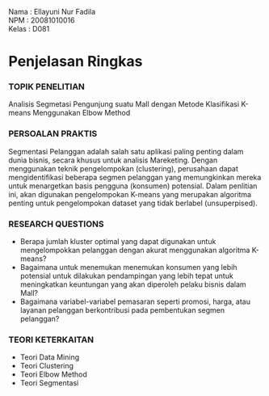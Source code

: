 Nama    : Ellayuni Nur Fadila <br>
NPM     : 20081010016 <br>
Kelas   : D081 <br>

# Penjelasan Ringkas
### TOPIK PENELITIAN
Analisis Segmetasi Pengunjung suatu Mall dengan Metode Klasifikasi K-means Menggunakan Elbow Method

### PERSOALAN PRAKTIS
Segmentasi Pelanggan adalah salah satu aplikasi paling penting dalam dunia bisnis, secara khusus untuk analisis Mareketing. Dengan menggunakan teknik pengelompokan (clustering), perusahaan dapat mengidentifikasi beberapa segmen pelanggan yang memungkinkan mereka untuk menargetkan basis pengguna (konsumen) potensial. Dalam penlitian ini, akan digunakan pengelompokan K-means yang merupakan algoritma penting untuk pengelompokan dataset yang tidak berlabel (unsuperpised).

### RESEARCH QUESTIONS
- Berapa jumlah kluster optimal yang dapat digunakan untuk mengelompokkan pelanggan dengan akurat menggunakan algoritma K-means?
- Bagaimana untuk menemukan menemukan konsumen yang lebih potensial untuk dilakukan pendampingan yang lebih tepat untuk meningkatkan keuntungan yang akan diperoleh pelaku bisnis dalam Mall?
- Bagaimana variabel-variabel pemasaran seperti promosi, harga, atau layanan pelanggan berkontribusi pada pembentukan segmen pelanggan?

### TEORI KETERKAITAN
- Teori Data Mining
- Teori Clustering
- Teori Elbow Method
- Teori Segmentasi
